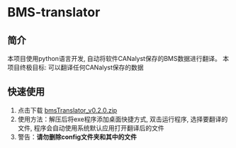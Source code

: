 # BMS-translator

## 简介
本项目使用python语言开发, 自动将软件CANalyst保存的BMS数据进行翻译。
本项目终极目标: 可以翻译任何CANalyst保存的数据

## 快速使用
1. 点击下载 [bmsTranslator_v0.2.0.zip](https://gitee.com/liuyu-git/bms-translator/releases/download/v0.2.0/bmsTranslator_v0.2.0.zip)
2. 使用方法：解压后将exe程序添加桌面快捷方式, 双击运行程序, 选择要翻译的文件, 程序会自动使用系统默认应用打开翻译后的文件
3. 警告：**请勿删除config文件夹和其中的文件**

